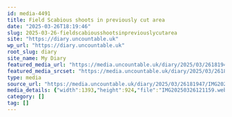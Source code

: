 ```yaml
---
id: media-4491
title: Field Scabious shoots in previously cut area
date: "2025-03-26T18:19:46"
slug: 2025-03-26-fieldscabiousshootsinpreviouslycutarea
site: "https://diary.uncountable.uk"
wp_url: "https://diary.uncountable.uk"
root_slug: diary
site_name: My Diary
featured_media_url: "https://media.uncountable.uk/diary/2025/03/26181947/IMG20250326121159.webp"
featured_media_srcset: "https://media.uncountable.uk/diary/2025/03/26181947/IMG20250326121159-300x199.webp 300w, https://media.uncountable.uk/diary/2025/03/26181947/IMG20250326121159-1024x679.webp 1024w, https://media.uncountable.uk/diary/2025/03/26181947/IMG20250326121159-150x150.webp 150w, https://media.uncountable.uk/diary/2025/03/26181947/IMG20250326121159-640x425.webp 640w, https://media.uncountable.uk/diary/2025/03/26181947/IMG20250326121159.webp 1393w"
type: media
source_url: "https://media.uncountable.uk/diary/2025/03/26181947/IMG20250326121159.webp"
media_details: {"width":1393,"height":924,"file":"IMG20250326121159.webp","filesize":153464,"sizes":{"medium":{"file":"IMG20250326121159-300x199.webp","width":300,"height":199,"filesize":43134,"mime_type":"image/webp","source_url":"https://media.uncountable.uk/diary/2025/03/26181947/IMG20250326121159-300x199.webp"},"large":{"file":"IMG20250326121159-1024x679.webp","width":1024,"height":679,"filesize":206340,"mime_type":"image/webp","source_url":"https://media.uncountable.uk/diary/2025/03/26181947/IMG20250326121159-1024x679.webp"},"thumbnail":{"file":"IMG20250326121159-150x150.webp","width":150,"height":150,"filesize":26274,"mime_type":"image/webp","source_url":"https://media.uncountable.uk/diary/2025/03/26181947/IMG20250326121159-150x150.webp"},"mobwidth":{"file":"IMG20250326121159-640x425.webp","width":640,"height":425,"filesize":113938,"mime_type":"image/webp","source_url":"https://media.uncountable.uk/diary/2025/03/26181947/IMG20250326121159-640x425.webp"},"full":{"file":"IMG20250326121159.webp","width":1393,"height":924,"mime_type":"image/webp","source_url":"https://media.uncountable.uk/diary/2025/03/26181947/IMG20250326121159.webp"}},"image_meta":{"aperture":"0","credit":"","camera":"","caption":"","created_timestamp":"0","copyright":"","focal_length":"0","iso":"0","shutter_speed":"0","title":"","orientation":"0","keywords":[]}}
category: []
tag: []
---
```


